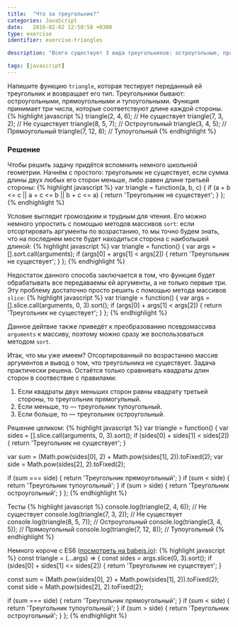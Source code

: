 ```yaml
---
title:  "Что за треугольник?"
categories: JavaScript
date:   2016-02-02 12:50:58 +0300
type: exercise
identifier: exercise-triangles

description: "Всего существует 3 вида треугольников: остроугольные, прямоугольные и тупоугольные. В задаче требуется написать функцию, которая будет тестировать треугольники и сообщать, к какому виду они относятся."

tags: [javascript]
---
```


Напишите функцию `triangle`, которая тестирует переданный ей треугольник и возвращает его тип. Треугольники бывают: остроугольными, прямоугольными и тупоугольными. Функция принимает три числа, которые соответствуют длине каждой стороны.
{% highlight javascript %}
triangle(2, 4, 6); // Не существует
triangle(7, 3, 2); // Не существует
triangle(8, 5, 7); // Остроугольный
triangle(3, 4, 5); // Прямоугольный
triangle(7, 12, 8); // Тупоугольный
{% endhighlight %}

### Решение
Чтобы решить задачу придётся вспомнить немного школьной геометрии. Начнём с простого: треугольник не существует, если сумма длины двух любых его сторон меньше, либо равен длине третьей стороны:
{% highlight javascript %}
var triangle = function(a, b, c) {
  if (a + b <= c || a + c <= b || b + c <= a) {
    return 'Треугольник не существует';
  }
};
{% endhighlight %}

Условие выглядит громоздким и трудным для чтения. Его можно немного упростить с помощью методов массивов `sort`: если отсортировать аргументы по возрастанию, то мы точно будем знать, что на последнем месте будет находиться сторона с наибольшей длиной:
{% highlight javascript %}
var triangle = function() {
  var args = [].sort.call(arguments);
  if (args[0] + args[1] < args[2]) {
    return 'Треугольник не существует';
  }
};
{% endhighlight %}

Недостаток данного способа заключается в том, что функция будет обрабатывать все передаваемы ей аргументы, а не только первые три. Эту проблему достаточно просто решить с помощью метода массивов `slice`:
{% highlight javascript %}
var triangle = function() {
  var args = [].slice.call(arguments, 0, 3).sort();
  if (args[0] + args[1] < args[2]) {
    return 'Треугольник не существует';
  }
};
{% endhighlight %}

Данное дейтвие также приведёт к преобразованию псевдомассива `arguments` к массиву, поэтому можно сразу же воспользоваться методом `sort`.

Итак, что мы уже имеем? Отсортированный по возрастанию массив аргументов и вывод о том, что треугольника не существует. Задача практически решена. Остаётся только сравнивать квадраты длин сторон в соотвествие с правилами:

1. Если квадраты двух меньших сторон равны квадрату третьей стороны, то треугольник прямогульный.
2. Если меньше, то — треугольник тупоугольный.
3. Если больше, то — треугольник остроугольный.

Решение целиком:
{% highlight javascript %}
var triangle = function() {
  var sides = [].slice.call(arguments, 0, 3).sort();
  if (sides[0] + sides[1] < sides[2]) {
    return 'Треугольник не существует';
  }

  var sum = (Math.pow(sides[0], 2) + Math.pow(sides[1], 2)).toFixed(2);
  var side = Math.pow(sides[2], 2).toFixed(2);

  if (sum === side) { return 'Треугольник прямоугольный'; }
  if (sum < side) { return 'Треугольник тупоугольный'; }
  if (sum > side) { return 'Треугольник остроугольный'; }
};
{% endhighlight %}

Тесты
{% highlight javascript %}
console.log(triangle(2, 4, 6)); // Не существует
console.log(triangle(7, 3, 2)); // Не существует
console.log(triangle(8, 5, 7)); // Остроугольный
console.log(triangle(3, 4, 5)); // Прямоугольный
console.log(triangle(7, 12, 8)); // Тупоугольный
{% endhighlight %}

Немного короче с ES6 ([посмотреть на babejs.io](https://babeljs.io/repl/#?experimental=true&evaluate=true&loose=false&spec=false&code=const%20triangle%20%3D%20(...args)%20%3D%3E%20%7B%0D%0A%20%20const%20sides%20%3D%20args.slice(0%2C%203).sort()%3B%0D%0A%20%20if%20(sides%5B0%5D%20%2B%20sides%5B1%5D%20%3C%3D%20sides%5B2%5D)%20%7B%0D%0A%20%20%20%20return%20'%D0%A2%D1%80%D0%B5%D1%83%D0%B3%D0%BE%D0%BB%D1%8C%D0%BD%D0%B8%D0%BA%20%D0%BD%D0%B5%20%D1%81%D1%83%D1%89%D0%B5%D1%81%D1%82%D0%B2%D1%83%D0%B5%D1%82'%3B%0D%0A%20%20%7D%0D%0A%0D%0A%20%20const%20sum%20%3D%20(Math.pow(sides%5B0%5D%2C%202)%20%2B%20Math.pow(sides%5B1%5D%2C%202)).toFixed(2)%3B%0D%0A%20%20const%20side%20%3D%20Math.pow(sides%5B2%5D%2C%202).toFixed(2)%3B%0D%0A%0D%0A%20%20if%20(sum%20%3D%3D%3D%20side)%20%7B%20return%20'%D0%A2%D1%80%D0%B5%D1%83%D0%B3%D0%BE%D0%BB%D1%8C%D0%BD%D0%B8%D0%BA%20%D0%BF%D1%80%D1%8F%D0%BC%D0%BE%D1%83%D0%B3%D0%BE%D0%BB%D1%8C%D0%BD%D1%8B%D0%B9'%3B%20%7D%0D%0A%20%20if%20(sum%20%3C%20side)%20%7B%20return%20'%D0%A2%D1%80%D0%B5%D1%83%D0%B3%D0%BE%D0%BB%D1%8C%D0%BD%D0%B8%D0%BA%20%D1%82%D1%83%D0%BF%D0%BE%D1%83%D0%B3%D0%BE%D0%BB%D1%8C%D0%BD%D1%8B%D0%B9'%3B%20%7D%0D%0A%20%20if%20(sum%20%3E%20side)%20%7B%20return%20'%D0%A2%D1%80%D0%B5%D1%83%D0%B3%D0%BE%D0%BB%D1%8C%D0%BD%D0%B8%D0%BA%20%D0%BE%D1%81%D1%82%D1%80%D0%BE%D1%83%D0%B3%D0%BE%D0%BB%D1%8C%D0%BD%D1%8B%D0%B9'%3B%20%7D%0D%0A%7D%3B%0D%0A%0D%0Aconsole.log(triangle(2%2C%204%2C%206))%3B%20%2F%2F%20%D0%9D%D0%B5%20%D1%81%D1%83%D1%89%D0%B5%D1%81%D1%82%D0%B2%D1%83%D0%B5%D1%82%0D%0Aconsole.log(triangle(7%2C%203%2C%202))%3B%20%2F%2F%20%D0%9D%D0%B5%20%D1%81%D1%83%D1%89%D0%B5%D1%81%D1%82%D0%B2%D1%83%D0%B5%D1%82%0D%0Aconsole.log(triangle(8%2C%205%2C%207))%3B%20%2F%2F%20%D0%9E%D1%81%D1%82%D1%80%D0%BE%D1%83%D0%B3%D0%BE%D0%BB%D1%8C%D0%BD%D1%8B%D0%B9%0D%0Aconsole.log(triangle(3%2C%204%2C%205))%3B%20%2F%2F%20%D0%9F%D1%80%D1%8F%D0%BC%D0%BE%D1%83%D0%B3%D0%BE%D0%BB%D1%8C%D0%BD%D1%8B%D0%B9%0D%0Aconsole.log(triangle(7%2C%2012%2C%208))%3B%20%2F%2F%20%D0%A2%D1%83%D0%BF%D0%BE%D1%83%D0%B3%D0%BE%D0%BB%D1%8C%D0%BD%D1%8B%D0%B9)):
{% highlight javascript %}
const triangle = (...args) => {
  const sides = args.slice(0, 3).sort();
  if (sides[0] + sides[1] <= sides[2]) {
    return 'Треугольник не существует';
  }

  const sum = (Math.pow(sides[0], 2) + Math.pow(sides[1], 2)).toFixed(2);
  const side = Math.pow(sides[2], 2).toFixed(2);

  if (sum === side) { return 'Треугольник прямоугольный'; }
  if (sum < side) { return 'Треугольник тупоугольный'; }
  if (sum > side) { return 'Треугольник остроугольный'; }
};
{% endhighlight %}